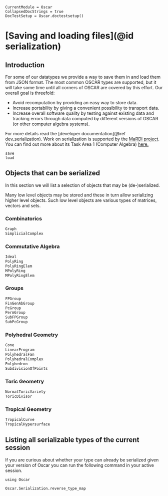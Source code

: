 ```@meta
CurrentModule = Oscar
CollapsedDocStrings = true
DocTestSetup = Oscar.doctestsetup()
```

# [Saving and loading files](@id serialization)

## Introduction

For some of our datatypes we provide a way to save them in and load them from
JSON format.  The most common OSCAR types are supported, but it will take some time until all
corners of OSCAR are covered by this effort. Our overall goal is threefold:
  - Avoid recomputation by providing an easy way to store data.
  - Increase portability by giving a convenient possibility to transport data.
  - Increase overall software quality by testing against existing data and
    tracking errors through data computed by different versions of OSCAR (or other computer algebra systems).

For more details read the [developer documentation](@ref dev_serialization).
Work on serialization is supported by the [MaRDI project](https://www.mardi4nfdi.de/about/mission). You can find out more about its Task Area 1 (Computer Algebra) [here.](https://portal.mardi4nfdi.de/wiki/Portal/TA1)

```@docs
save
load
```

## Objects that can be serialized

In this section we will list a selection of objects that may be (de-)serialized. 

Many low level objects may be stored and these in turn allow serializing higher
level objects. Such low level objects are various types of matrices, vectors
and sets.

### Combinatorics
```julia
Graph
SimplicialComplex
```

### Commutative Algebra
```julia
Ideal
PolyRing
PolyRingElem
MPolyRing
MPolyRingElem
```

### Groups
```julia
FPGroup
FinGenAbGroup
PcGroup
PermGroup
SubFPGroup
SubPcGroup
```

### Polyhedral Geometry
```julia
Cone
LinearProgram
PolyhedralFan
PolyhedralComplex
Polyhedron
SubdivisionOfPoints
```

### Toric Geometry
```julia
NormalToricVariety
ToricDivisor
```

### Tropical Geometry
```julia
TropicalCurve
TropicalHypersurface
```


## Listing all serializable types of the current session

If you are curious about whether your type can already be serialized given your version of Oscar
you can run the following command in your active session.

```@setup oscar
using Oscar
```

```@repl oscar
Oscar.Serialization.reverse_type_map
```
